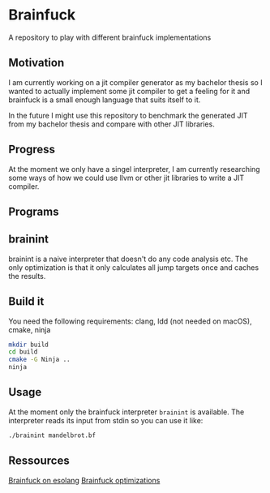 # Brainfuck

A repository to play with different brainfuck implementations

## Motivation 

I am currently working on a jit compiler generator as my bachelor thesis so I
wanted to actually implement some jit compiler to get a feeling for it and 
brainfuck is a small enough language that suits itself to it.

In the future I might use this repository to benchmark the generated JIT from
my bachelor thesis and compare with other JIT libraries.

## Progress

At the moment we only have a singel interpreter, I am currently researching 
some ways of how we could use llvm or other jit libraries to write a JIT 
compiler.

## Programs

## brainint

brainint is a naive interpreter that doesn't do any code analysis etc. The only 
optimization is that it only calculates all jump targets once and caches the 
results.

<!-- Ideas for further programs: brainbyte (a bytecode interpreter with code 
analysis), brainllvm (a jit compiler with llvm backend), brainunijit 
(a template based jit with unijit) -->

## Build it

You need the following requirements:
clang, ldd (not needed on macOS), cmake, ninja

```bash
mkdir build
cd build
cmake -G Ninja ..
ninja
```

## Usage

At the moment only the brainfuck interpreter `brainint` is available. The 
interpreter reads its input from stdin so you can use it like:

```bash
./brainint mandelbrot.bf
```

## Ressources

[Brainfuck on esolang](https://esolangs.org/wiki/Brainfuck)
[Brainfuck optimizations](http://calmerthanyouare.org/2015/01/07/optimizing-brainfuck.html)